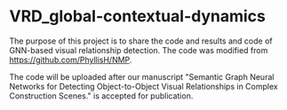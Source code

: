 # VRD_global-contextual-dynamics
The purpose of this project is to share the code and results and code of GNN-based visual relationship detection. The code was modified from https://github.com/PhyllisH/NMP.

The code will be uploaded after our manuscript "Semantic Graph Neural Networks for Detecting Object-to-Object Visual Relationships in Complex Construction Scenes." is accepted for publication.
